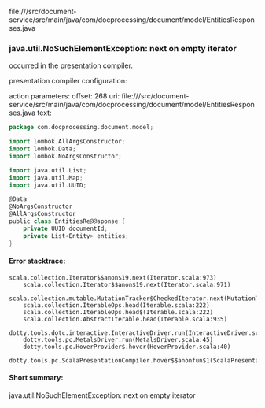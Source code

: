 file://<WORKSPACE>/src/document-service/src/main/java/com/docprocessing/document/model/EntitiesResponses.java
### java.util.NoSuchElementException: next on empty iterator

occurred in the presentation compiler.

presentation compiler configuration:


action parameters:
offset: 268
uri: file://<WORKSPACE>/src/document-service/src/main/java/com/docprocessing/document/model/EntitiesResponses.java
text:
```scala
package com.docprocessing.document.model;

import lombok.AllArgsConstructor;
import lombok.Data;
import lombok.NoArgsConstructor;

import java.util.List;
import java.util.Map;
import java.util.UUID;

@Data
@NoArgsConstructor
@AllArgsConstructor
public class EntitiesRe@@sponse {
    private UUID documentId;
    private List<Entity> entities;
}
```



#### Error stacktrace:

```
scala.collection.Iterator$$anon$19.next(Iterator.scala:973)
	scala.collection.Iterator$$anon$19.next(Iterator.scala:971)
	scala.collection.mutable.MutationTracker$CheckedIterator.next(MutationTracker.scala:76)
	scala.collection.IterableOps.head(Iterable.scala:222)
	scala.collection.IterableOps.head$(Iterable.scala:222)
	scala.collection.AbstractIterable.head(Iterable.scala:935)
	dotty.tools.dotc.interactive.InteractiveDriver.run(InteractiveDriver.scala:164)
	dotty.tools.pc.MetalsDriver.run(MetalsDriver.scala:45)
	dotty.tools.pc.HoverProvider$.hover(HoverProvider.scala:40)
	dotty.tools.pc.ScalaPresentationCompiler.hover$$anonfun$1(ScalaPresentationCompiler.scala:376)
```
#### Short summary: 

java.util.NoSuchElementException: next on empty iterator